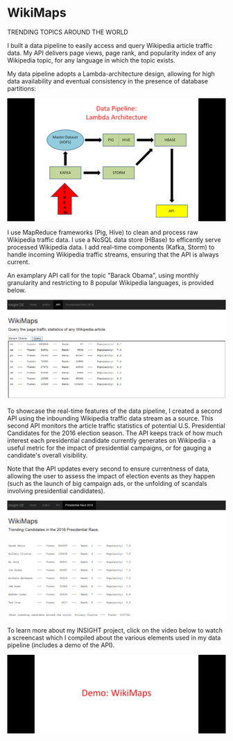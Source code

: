 # WikiMaps
TRENDING TOPICS AROUND THE WORLD


I built a data pipeline to easily access and query Wikipedia article traffic data. My API delivers page views, page rank, and popularity index of any Wikipedia topic, for any language in which the topic exists.   

My data pipeline adopts a Lambda-architecture design, allowing for high data availability and eventual consistency in the presence of database partitions: 

![alt tag](images/Data_Pipeline1.png "Data Pipeline")

I use MapReduce frameworks (Pig, Hive) to clean and process raw Wikipedia traffic data. I use a NoSQL data store (HBase) to efficently serve processed Wikipedia data. I add real-time components (Kafka, Storm) to handle incoming Wikipedia traffic streams, ensuring that the API is always current. 

An examplary API call for the topic "Barack Obama", using monthly granularity and restricting to 8 popular Wikipedia languages, is provided below.

![alt tag](images/API.png "API")

To showcase the real-time features of the data pipeline, I created a second API using the inbounding Wikipedia traffic data stream as a source. This second API monitors the article traffic statistics of potential U.S. Presidential Candidates for the 2016 election season. The API keeps track of how much interest each presidential candidate currently generates on Wikipedia - a useful metric for the impact of presidential campaigns, or for gauging a candidate's overall visibility. 

Note that the API updates every second to ensure currentness of data, allowing the user to assess the impact of election events as they happen (such as the launch of big campaign ads, or the unfolding of scandals involving presidential candidates). 

![alt tag](images/API2.png "API2")

To learn more about my INSIGHT project, click on the video below to watch a screencast which I compiled about the various elements used in my data pipeline (includes a demo of the API).

[![Screenshot](images/Screen2.png)](http://youtu.be/X8Ot2fyiDU8)

